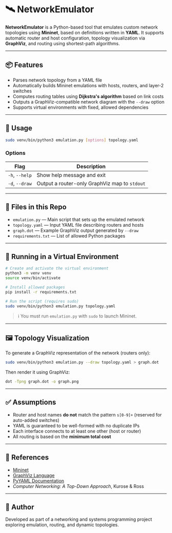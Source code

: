 # 🛰️ NetworkEmulator

**NetworkEmulator** is a Python-based tool that emulates custom network topologies using **Mininet**, based on definitions written in **YAML**. It supports automatic router and host configuration, topology visualization via **GraphViz**, and routing using shortest-path algorithms.

---

## 📦 Features

- Parses network topology from a YAML file
- Automatically builds Mininet emulations with hosts, routers, and layer-2 switches
- Computes routing tables using **Dijkstra's algorithm** based on link costs
- Outputs a GraphViz-compatible network diagram with the `--draw` option
- Supports virtual environments with fixed, allowed dependencies

---

## 🚀 Usage

```bash
sudo venv/bin/python3 emulation.py [options] topology.yaml
```

### Options

| Flag        | Description                                               |
|-------------|-----------------------------------------------------------|
| `-h`, `--help` | Show help message and exit                              |
| `-d`, `--draw` | Output a router-only GraphViz map to `stdout`          |

---

## 📁 Files in this Repo

- `emulation.py` — Main script that sets up the emulated network
- `topology.yaml` — Input YAML file describing routers and hosts
- `graph.dot` — Example GraphViz output generated by `--draw`
- `requirements.txt` — List of allowed Python packages

---

## 🔧 Running in a Virtual Environment

```bash
# Create and activate the virtual environment
python3 -m venv venv
source venv/bin/activate

# Install allowed packages
pip install -r requirements.txt

# Run the script (requires sudo)
sudo venv/bin/python3 emulation.py topology.yaml
```

> ℹ️ You must run `emulation.py` with `sudo` to launch Mininet.

---

## 🖼️ Topology Visualization

To generate a GraphViz representation of the network (routers only):

```bash
sudo venv/bin/python3 emulation.py --draw topology.yaml > graph.dot
```

Then render it using GraphViz:

```bash
dot -Tpng graph.dot -o graph.png
```

---

## ✅ Assumptions

- Router and host names **do not** match the pattern `s[0-9]+` (reserved for auto-added switches)
- YAML is guaranteed to be well-formed with no duplicate IPs
- Each interface connects to at least one other (host or router)
- All routing is based on the **minimum total cost**

---

## 📘 References

- [Mininet](http://mininet.org/)
- [GraphViz Language](https://graphviz.org/doc/info/lang.html)
- [PyYAML Documentation](https://pyyaml.org/)
- *Computer Networking: A Top-Down Approach*, Kurose & Ross

---

## 👤 Author

Developed as part of a networking and systems programming project exploring emulation, routing, and dynamic topologies.

```
